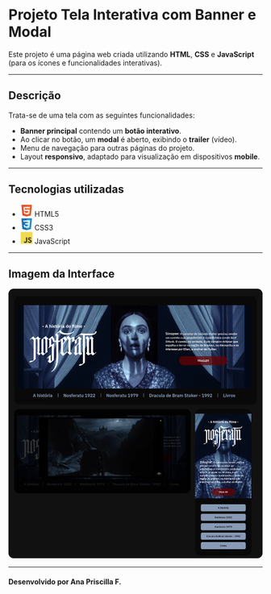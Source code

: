 
# Projeto Tela Interativa com Banner e Modal

Este projeto é uma página web criada utilizando **HTML**, **CSS** e **JavaScript** (para os ícones e funcionalidades interativas).

---

## Descrição

Trata-se de uma tela com as seguintes funcionalidades:

- **Banner principal** contendo um **botão interativo**.
- Ao clicar no botão, um **modal** é aberto, exibindo o **trailer** (vídeo).
- Menu de navegação para outras páginas do projeto.
- Layout **responsivo**, adaptado para visualização em dispositivos **mobile**.

---

## Tecnologias utilizadas

- <img src="https://raw.githubusercontent.com/devicons/devicon/master/icons/html5/html5-original.svg" alt="HTML5" width="24" height="24" /> HTML5  
- <img src="https://raw.githubusercontent.com/devicons/devicon/master/icons/css3/css3-original.svg" alt="CSS3" width="24" height="24" /> CSS3  
- <img src="https://raw.githubusercontent.com/devicons/devicon/master/icons/javascript/javascript-original.svg" alt="JavaScript" width="24" height="24" /> JavaScript

---

## Imagem da Interface

![Interface do projeto](/img/interface.png)

---

#### Desenvolvido por Ana Priscilla F.
